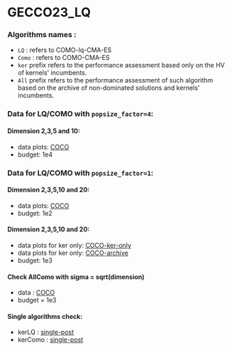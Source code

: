 # GECCO23_LQ


### Algorithms names :
- `LQ` : refers to COMO-lq-CMA-ES
- `Como` : refers to COMO-CMA-ES
- `ker` prefix refers to the performance assessment based only on the HV of kernels' incumbents.
- `All` prefix refers to the performance assessment of such algorithm based on the archive of non-dominated solutions and kernels' incumbents.
### Data for LQ/COMO with `popsize_factor=4`:
#### Dimension 2,3,5 and 10:
- data plots: [COCO](P4K10\MUTLI_DIM\index.html)
- budget: 1e4
### Data for LQ/COMO with `popsize_factor=1`:
#### Dimension 2,3,5,10 and 20:
- data plots: [COCO](data_1\index.html)
- budget: 1e2

#### Dimension 2,3,5,10 and 20:
- data plots for ker only: [COCO-ker-only](budget-1000-D\data_ker_only\index.html)
- data plots for ker only: [COCO-archive](budget-1000-D\data_All\index.html)
- budget: 1e3

#### Check AllComo with sigma = sqrt(dimension)
- data : [COCO](check)
- budget = 1e3

#### Single algorithms check:
- kerLQ : [single-post](data_kerLQ/index.html)
- kerComo : [single-post](data_KerComo/index.html)